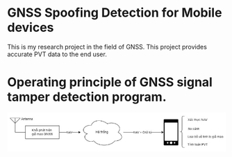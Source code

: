 # GNSS Spoofing Detection for Mobile devices
This is my research project in the field of GNSS. This project provides accurate PVT data to the end user.
# Operating principle of GNSS signal tamper detection program.
<img src="https://github.com/mxngocqb/AndroidGNSSSpoofingDetection/blob/master/picture/solution.jpg" alt="Solution image" width="800" />

